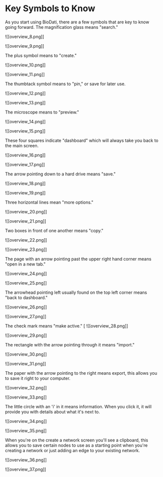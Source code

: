 # Key Symbols to Know

As you start using BioDati, there are a few symbols that are key to know going forward.
The magnification glass means "search."

![[overview_8.png]]
 
![[overview_9.png]]

The plus symbol means to "create."

![[overview_10.png]]

![[overview_11.png]]

The thumbtack symbol means to "pin," or save for later use.

![[overview_12.png]]
   
![[overview_13.png]]

The microscope means to "preview."

![[overview_14.png]]

![[overview_15.png]]

These four squares indicate "dashboard" which will always take you back to the main screen.

![[overview_16.png]]

![[overview_17.png]]

The arrow pointing down to a hard drive means "save."

![[overview_18.png]]

![[overview_19.png]]

Three horizontal lines mean "more options."

![[overview_20.png]]

![[overview_21.png]]

Two boxes in front of one another means "copy."

![[overview_22.png]]

![[overview_23.png]]

The page with an arrow pointing past the upper right hand corner means "open in a new tab."

![[overview_24.png]]

![[overview_25.png]]

The arrowhead pointing left usually found on the top left corner means "back to dashboard."

![[overview_26.png]]
 
![[overview_27.png]]

The check mark means "make active."
[
![[overview_28.png]]

![[overview_29.png]]

The rectangle with the arrow pointing through it means "import."

![[overview_30.png]]

![[overview_31.png]]

The paper with the arrow pointing to the right means export, this allows you to save it right to your computer.

![[overview_32.png]]

![[overview_33.png]]

The little circle with an 'i' in it means information. When you click it, it will provide you with details about what it's next to.

![[overview_34.png]]

![[overview_35.png]]

When you're on the create a network screen you'll see a clipboard, this allows you to save certain nodes to use as a starting point when you're creating a network or just adding an edge to your existing network.

![[overview_36.png]]

![[overview_37.png]]

